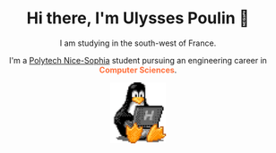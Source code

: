 <h1 align="center"> Hi there, I'm Ulysses Poulin 👋</h1>

<div align="center">
<p>I am studying in the south-west of France.</p>  
<p>I'm a <a href="https://polytech.univ-cotedazur.fr/">Polytech Nice-Sophia</a> student pursuing an engineering career in <b style="color:#FF6F3C">Computer Sciences</b>.</p
<br/>
<img src="images/tux.gif" width="100">
</div>
